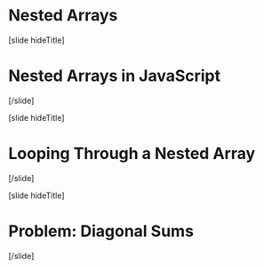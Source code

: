 
# Nested Arrays

[slide hideTitle]

# Nested Arrays in JavaScript

[/slide]

[slide hideTitle]

# Looping Through a Nested Array

[/slide]

[slide hideTitle]

# Problem: Diagonal Sums

[/slide]